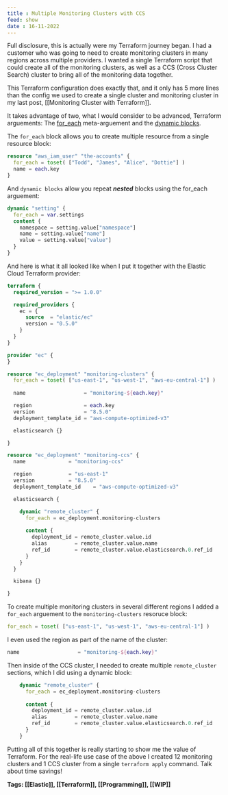```yaml
---
title : Multiple Monitoring Clusters with CCS
feed: show
date : 16-11-2022
---
```

Full disclosure, this is actually were my Terraform journey began. I had a customer who was going to need to create monitoring clusters in many regions across multiple providers. I wanted a single Terraform script that could create all of the monitoring clusters, as well as a CCS (Cross Cluster Search) cluster to bring all of the monitoring data together.

This Terraform configuration does exactly that, and it only has 5 more lines than the config we used to create a single cluster and monitoring cluster in my last post, [[Monitoring Cluster with Terraform]].

It takes advantage of two, what I would consider to be advanced, Terraform arguements: The [for_each](https://developer.hashicorp.com/terraform/language/meta-arguments/for_each) meta-arguement and the [dynamic blocks](https://developer.hashicorp.com/terraform/language/expressions/dynamic-blocks).

The `for_each` block allows you to create multiple resource from a single resource block:

```terraform
resource "aws_iam_user" "the-accounts" {
  for_each = toset( ["Todd", "James", "Alice", "Dottie"] )
  name = each.key
}
```

And `dynamic blocks` allow you repeat ***nested*** blocks using the for_each arguement:

```terraform
dynamic "setting" {
  for_each = var.settings
  content {
    namespace = setting.value["namespace"]
    name = setting.value["name"]
    value = setting.value["value"]
  }
}
```

And here is what it all looked like when I put it together with the Elastic Cloud Terraform provider:

```terraform
terraform {
  required_version = ">= 1.0.0"

  required_providers {
    ec = {
      source  = "elastic/ec"
      version = "0.5.0"
    }
  }
}

provider "ec" {
}

resource "ec_deployment" "monitoring-clusters" {
  for_each = toset( ["us-east-1", "us-west-1", "aws-eu-central-1"] )
  
  name                   = "monitoring-${each.key}"

  region                 = each.key
  version                = "8.5.0"
  deployment_template_id = "aws-compute-optimized-v3"

  elasticsearch {}

}

resource "ec_deployment" "monitoring-ccs" {
  name				= "monitoring-ccs"

  region			= "us-east-1"
  version			= "8.5.0"
  deployment_template_id	= "aws-compute-optimized-v3"

  elasticsearch {

    dynamic "remote_cluster" {
      for_each = ec_deployment.monitoring-clusters
      
      content {
        deployment_id = remote_cluster.value.id
        alias         = remote_cluster.value.name
        ref_id        = remote_cluster.value.elasticsearch.0.ref_id
      }
    }
  }

  kibana {}

}
```

To create multiple monitoring clusters in several different regions I added a `for_each` arguement to the `monitoring-clusters` resoruce block:

```terraform
for_each = toset( ["us-east-1", "us-west-1", "aws-eu-central-1"] )
```

I even used the region as part of the name of the cluster:

```terraform
name                   = "monitoring-${each.key}"
```

Then inside of the CCS cluster, I needed to create multiple `remote_cluster` sections, which I did using a dynamic block:

```terraform
    dynamic "remote_cluster" {
      for_each = ec_deployment.monitoring-clusters
      
      content {
        deployment_id = remote_cluster.value.id
        alias         = remote_cluster.value.name
        ref_id        = remote_cluster.value.elasticsearch.0.ref_id
      }
    }
```

Putting all of this together is really starting to show me the value of Terraform. For the real-life use case of the above I created 12 monitoring clusters and 1 CCS cluster from a single `terraform apply` command. Talk about time savings!

**Tags: [[Elastic]], [[Terraform]], [[Programming]], [[WIP]]**